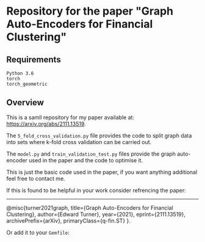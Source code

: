 # Repository for the paper "Graph Auto-Encoders for Financial Clustering"

## Requirements
```
Python 3.6
torch
torch_geometric
```
## Overview
This is a samll repository for my paper available at: https://arxiv.org/abs/2111.13519.

The ```5_fold_cross_validation.py``` file provides the code to split graph data into sets where k-fold cross validation can be carried out.

The ```model.py``` and ```train_validation_test.py``` files provide the graph auto-encoder used in the paper and the code to optimise it.

This is just the basic code used in the paper, if you want anything additional feel free to contact me.

If this is found to be helpful in your work consider refrencing the paper:

------------

  @misc{turner2021graph,
      title={Graph Auto-Encoders for Financial Clustering}, 
      author={Edward Turner},
      year={2021},
      eprint={2111.13519},
      archivePrefix={arXiv},
      primaryClass={q-fin.ST}
  }.

Or add it to your `Gemfile`:
